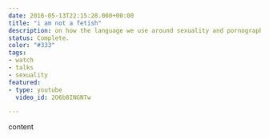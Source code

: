 ```yaml
---
date: 2016-05-13T22:15:28.000+00:00
title: "i am not a fetish"
description: on how the language we use around sexuality and pornography fetishizes marginalized communities.
status: Complete.
color: "#333"
tags:
- watch
- talks
- sexuality
featured:
- type: youtube
  video_id: 2O6b8INGNTw

---
```


content
